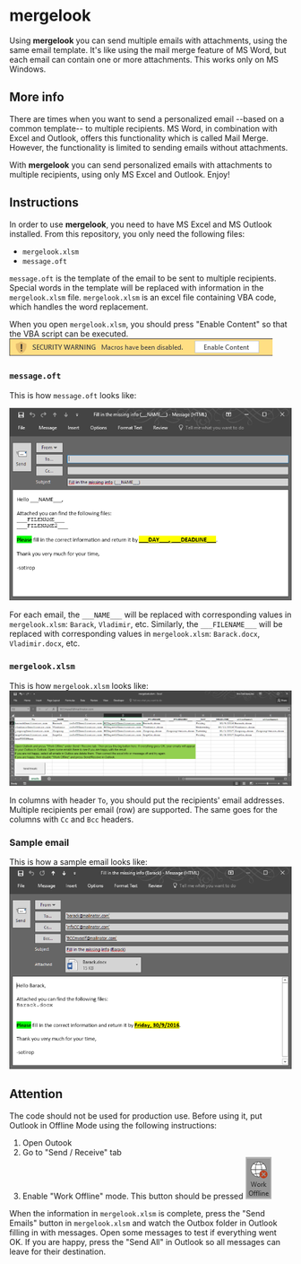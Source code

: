 # mergelook

Using **mergelook** you can send multiple emails with attachments, using the same email template. It's like using the mail merge feature of MS Word, but each email can contain one or more attachments. This works only on MS Windows.

## More info

There are times when you want to send a personalized email --based on a common template-- to multiple recipients. MS Word, in combination with Excel and Outlook, offers this functionality which is called Mail Merge. However, the functionality is limited to sending emails without attachments.

With **mergelook** you can send personalized emails with attachments to multiple recipients, using only MS Excel and Outlook. Enjoy!

## Instructions

In order to use **mergelook**, you need to have MS Excel and MS Outlook installed. From this repository, you only need the following files:

+ `mergelook.xlsm`
+ `message.oft`

`message.oft` is the template of the email to be sent to multiple recipients.
Special words in the template will be replaced with information in the `mergelook.xlsm` file. `mergelook.xlsm` is an excel file containing VBA code, which handles the word replacement.

When you open `mergelook.xlsm`, you should press "Enable Content" so that the VBA script can be executed.
![Enable Content](./images/security-warning.png)


### `message.oft`
This is how `message.oft` looks like:

![message.oft](./images/message.png)


For each email, the ``___NAME___`` will be replaced with corresponding values in `mergelook.xlsm`: ``Barack``, ``Vladimir``, etc. Similarly, the ``___FILENAME___`` will be replaced with corresponding values in `mergelook.xlsm`: ``Barack.docx``, ``Vladimir.docx``, etc.

### `mergelook.xlsm`
This is how `mergelook.xlsm` looks like:
![mergelook.xlsm](./images/mergelook.png)

In columns with header ``To``, you should put the recipients' email addresses. Multiple recipients per email (row) are supported. The same goes for the columns with ``Cc`` and ``Bcc`` headers.

### Sample email
This is how a sample email looks like:
![Sample email](./images/sample-email.png)
## Attention
The code should not be used for production use. Before using it, put Outlook in Offline Mode using the following instructions:

1. Open Outook
2. Go to "Send / Receive" tab
3. Enable "Work Offline" mode. This button should be pressed
![Work Offline](./images/Work-Offline.png)

When the information in `mergelook.xlsm` is complete, press the "Send Emails" button in `mergelook.xlsm` and watch the Outbox folder in Outlook filling in with messages. Open some messages to test if everything went OK. If you are happy, press the "Send All" in Outlook so all messages can leave for their destination.
